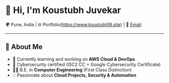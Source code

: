 # 👋 Hi, I'm Koustubh Juvekar  

🌍 Pune, India | 🌐 Portfolio(https://www.koustubh18.site) | 📧 [Email](mailto:koustubhjuvekar07@gmail.com)  

---
<!--
## 📚 Learning Resources  

| Sr. No | Domain / Subject | Material Links |
|--------|------------------|----------------|
| 1 | **AWS Cloud** | [AWS Docs](https://docs.aws.amazon.com/) • [AWS Training](https://aws.amazon.com/training/) |
| 2 | **Docker** | [Docker Docs](https://docs.docker.com/) • [Play with Docker](https://labs.play-with-docker.com/) |
| 3 | **Kubernetes** | [Kubernetes Docs](https://kubernetes.io/docs/) • [Katacoda Scenarios](https://www.katacoda.com/courses/kubernetes) |
| 4 | **Jenkins** | [Jenkins Docs](https://www.jenkins.io/doc/) • [Jenkins Tutorials](https://www.jenkins.io/solutions/tutorials/) |
| 5 | **Git & GitHub** | [Git Docs](https://git-scm.com/doc) • [GitHub Guides](https://guides.github.com/) |
| 6 | **Terraform** | [Terraform Docs](https://developer.hashicorp.com/terraform/docs) • [Terraform Registry](https://registry.terraform.io/) |

---
-->
## 🚀 About Me  
- 🌱 Currently learning and working on **AWS Cloud & DevOps**  
- 🔐 Cybersecurity certified (ISC2 CC + Google Cybersecurity Certificate)  
- 👨‍🎓 B.E. in **Computer Engineering** (First Class Distinction)  
- 💡 Passionate about **Cloud Projects, Security & Automation**  
